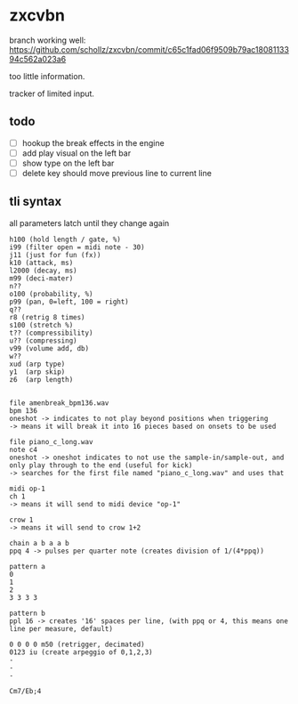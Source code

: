 # zxcvbn

branch working well: https://github.com/schollz/zxcvbn/commit/c65c1fad06f9509b79ac1808113394c562a023a6

too little information.

tracker of limited input.

## todo

- [ ] hookup the break effects in the engine
- [ ] add play visual on the left bar
- [ ] show type on the left bar
- [ ] delete key should move previous line to current line

## tli syntax

all parameters latch until they change again

```
h100 (hold length / gate, %)
i99 (filter open = midi note - 30)
j11 (just for fun (fx))
k10 (attack, ms)
l2000 (decay, ms)
m99 (deci-mater)
n??
o100 (probability, %)
p99 (pan, 0=left, 100 = right)
q?? 
r8 (retrig 8 times)
s100 (stretch %)
t?? (compressibility)
u?? (compressing)
v99 (volume add, db)
w??
xud (arp type)
y1  (arp skip)
z6  (arp length)

```

```

file amenbreak_bpm136.wav
bpm 136 
oneshot -> indicates to not play beyond positions when triggering
-> means it will break it into 16 pieces based on onsets to be used

file piano_c_long.wav
note c4 
oneshot -> oneshot indicates to not use the sample-in/sample-out, and only play through to the end (useful for kick)
-> searches for the first file named "piano_c_long.wav" and uses that 

midi op-1
ch 1
-> means it will send to midi device "op-1"

crow 1
-> means it will send to crow 1+2

chain a b a a b
ppq 4 -> pulses per quarter note (creates division of 1/(4*ppq))

pattern a
0
1
2
3 3 3 3 

pattern b 
ppl 16 -> creates '16' spaces per line, (with ppq or 4, this means one line per measure, default)

0 0 0 0 m50 (retrigger, decimated)
0123 iu (create arpeggio of 0,1,2,3)
-
-
-
```



```
Cm7/Eb;4 
```

